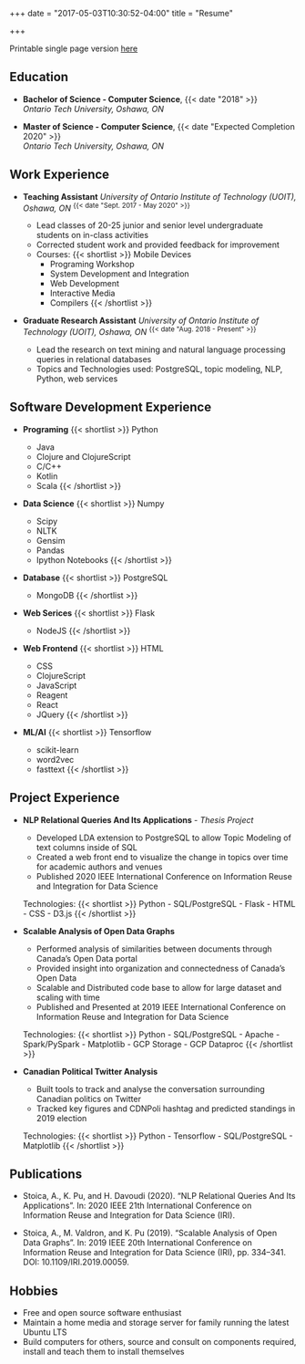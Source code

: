 +++
date = "2017-05-03T10:30:52-04:00"
title = "Resume"

+++

Printable single page version [here](/andrei-stoica-resume.pdf)

Education
---------
* **Bachelor of Science - Computer Science**,				{{< date "2018" >}}
<br>*Ontario Tech University, Oshawa, ON* 

* **Master of Science - Computer Science**,
	{{< date "Expected Completion 2020" >}}
<br>*Ontario Tech University, Oshawa, ON*

Work Experience		
--------------------
* **Teaching Assistant**
*University of Ontario Institute of Technology (UOIT), Oshawa, ON* 
<sup>{{< date "Sept. 2017 - May 2020" >}}</sup>
	- Lead classes of 20-25 junior and senior level undergraduate
		students on in-class activities
	- Corrected student work and provided feedback for improvement
	- Courses:
	{{< shortlist >}}
		  Mobile Devices
		- Programing Workshop
		- System Development and Integration
		- Web Development
		- Interactive Media
		- Compilers
	{{< /shortlist >}}

* **Graduate Research Assistant**
*University of Ontario Institute of Technology (UOIT), Oshawa, ON* 
<sup>{{< date "Aug. 2018 - Present" >}}</sup>
	- Lead the research on text mining and natural language processing
	queries in relational databases
	- Topics and Technologies used: PostgreSQL, topic modeling, NLP,
	Python, web services

Software Development Experience
--------------
*	**Programing**
{{< shortlist >}}
		Python
	- Java 
	- Clojure and ClojureScript
	- C/C++
	- Kotlin
	- Scala
{{< /shortlist >}}

* **Data Science**
{{< shortlist >}}
		Numpy
	- Scipy
	- NLTK
	- Gensim
	- Pandas
	- Ipython Notebooks
{{< /shortlist >}}

* **Database**
{{< shortlist >}}
		PostgreSQL
	- MongoDB
{{< /shortlist >}}

* **Web Serices**
{{< shortlist >}}
		Flask
	- NodeJS
{{< /shortlist >}}

* **Web Frontend**
{{< shortlist >}}
		HTML
	- CSS
	- ClojureScript
	- JavaScript
	- Reagent
	- React
	- JQuery
{{< /shortlist >}}

* **ML/AI**
{{< shortlist >}}
		Tensorflow
	- scikit-learn
	- word2vec
	- fasttext
{{< /shortlist >}}


Project Experience
------------------
* **NLP Relational Queries And Its Applications** - *Thesis Project*
	- Developed LDA extension to PostgreSQL to allow Topic Modeling of
		text columns inside of SQL
	- Created a web front end to visualize the change in topics over time for
		academic authors and venues
	- Published 2020 IEEE International Conference on Information Reuse
		and Integration for Data Science

	Technologies: 
	{{< shortlist >}}
			Python 
		- SQL/PostgreSQL 
		- Flask
		- HTML
		- CSS
		- D3.js
	{{< /shortlist >}}


* **Scalable Analysis of Open Data Graphs**
	- Performed analysis of similarities between documents through
		Canada’s Open Data portal
	- Provided insight into organization and connectedness of Canada’s
		Open Data
	- Scalable and Distributed code base to allow for large dataset and
		scaling with time
	- Published and Presented at 2019 IEEE International Conference on
		Information Reuse and Integration for Data Science
	
	Technologies:
	{{< shortlist >}}
			Python
		- SQL/PostgreSQL
		- Apache
		- Spark/PySpark
		- Matplotlib
		- GCP Storage
		- GCP Dataproc
	{{< /shortlist >}}


* **Canadian Political Twitter Analysis**
	- Built tools to track and analyse the conversation surrounding
		Canadian politics on Twitter
	- Tracked key figures and CDNPoli hashtag and predicted standings in
		2019 election

	Technologies:
	{{< shortlist >}}
			Python
		- Tensorflow
		- SQL/PostgreSQL
		- Matplotlib
	{{< /shortlist >}}

Publications
------------

* Stoica, A., K. Pu, and H. Davoudi (2020).  “NLP Relational Queries And Its
	Applications”. In: 2020 IEEE 21th International Conference on Information
	Reuse and Integration for Data Science (IRI).

* Stoica, A., M. Valdron, and K. Pu (2019).  “Scalable Analysis of Open Data
	Graphs”.  In: 2019 IEEE 20th International Conference on Information Reuse and
	Integration for Data Science (IRI), pp. 334–341. DOI: 10.1109/IRI.2019.00059.

Hobbies
-------

* Free and open source software enthusiast
* Maintain a home media and storage server for family running the latest
	Ubuntu LTS
* Build computers for others, source and consult on components required,
	install and teach them to install themselves
